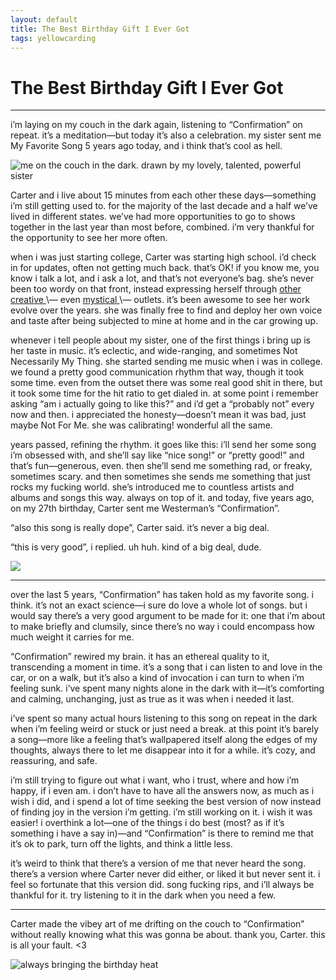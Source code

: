```yaml
---
layout: default
title: The Best Birthday Gift I Ever Got
tags: yellowcarding
---
```


# The Best Birthday Gift I Ever Got

****

i’m laying on my couch in the dark again, listening to “Confirmation” on repeat. it’s a meditation—but today it’s also a celebration. my sister sent me My Favorite Song 5 years ago today, and i think that’s cool as hell.

<img src="../assets/images/yc/20230328/carterart.jpg" alt="me on the couch in the dark. drawn by my lovely, talented, powerful sister" class="yc-img">

Carter and i live about 15 minutes from each other these days—something i’m still getting used to. for the majority of the last decade and a half we’ve lived in different states. we’ve had more opportunities to go to shows together in the last year than most before, combined. i’m very thankful for the opportunity to see her more often. 

when i was just starting college, Carter was starting high school. i’d check in for updates, often not getting much back. that’s OK! if you know me, you know i talk a lot, and i ask a lot, and that’s not everyone’s bag. she’s never been too wordy on that front, instead expressing herself through [other ](http://uyctb.com/)[creative ](https://twitter.com/sweetstench)\— even [mystical ](https://carterameliadavis.bandcamp.com/)\— outlets. it’s been awesome to see her work evolve over the years. she was finally free to find and deploy her own voice and taste after being subjected to mine at home and in the car growing up. 

whenever i tell people about my sister, one of the first things i bring up is her taste in music. it’s eclectic, and wide-ranging, and sometimes Not Necessarily My Thing. she started sending me music when i was in college. we found a pretty good communication rhythm that way, though it took some time. even from the outset there was some real good shit in there, but it took some time for the hit ratio to get dialed in. at some point i remember asking “am i actually going to like this?” and i’d get a “probably not” every now and then. i appreciated the honesty—doesn’t mean it was bad, just maybe Not For Me. she was calibrating! wonderful all the same.

years passed, refining the rhythm. it goes like this: i’ll send her some song i’m obsessed with, and she’ll say like “nice song!” or “pretty good!” and that’s fun—generous, even. then she’ll send me something rad, or freaky, sometimes scary. and then sometimes she sends me something that just rocks my fucking world. she’s introduced me to countless artists and albums and songs this way. always on top of it. and today, five years ago, on my 27th birthday, Carter sent me Westerman’s “Confirmation”.

“also this song is really dope”, Carter said. it’s never a big deal.

“this is very good”, i replied. uh huh. kind of a big deal, dude.

<img src="../assets/images/yc/20230328/fbchat1.jpg" class="yc-img">

* * *

over the last 5 years, “Confirmation” has taken hold as my favorite song. i think. it’s not an exact science—i sure do love a whole lot of songs. but i would say there’s a very good argument to be made for it: one that i’m about to make briefly and clumsily, since there’s no way i could encompass how much weight it carries for me.

“Confirmation” rewired my brain. it has an ethereal quality to it, transcending a moment in time. it’s a song that i can listen to and love in the car, or on a walk, but it’s also a kind of invocation i can turn to when i’m feeling sunk. i’ve spent many nights alone in the dark with it—it’s comforting and calming, unchanging, just as true as it was when i needed it last.

i’ve spent so many actual hours listening to this song on repeat in the dark when i’m feeling weird or stuck or just need a break. at this point it’s barely a song—more like a feeling that’s wallpapered itself along the edges of my thoughts, always there to let me disappear into it for a while. it’s cozy, and reassuring, and safe.

i’m still trying to figure out what i want, who i trust, where and how i’m happy, if i even am. i don’t have to have all the answers now, as much as i wish i did, and i spend a lot of time seeking the best version of now instead of finding joy in the version i’m getting. i’m still working on it. i wish it was easier! i overthink a lot—one of the things i do best (most? as if it’s something i have a say in)—and “Confirmation” is there to remind me that it’s ok to park, turn off the lights, and think a little less. 

it’s weird to think that there’s a version of me that never heard the song. there’s a version where Carter never did either, or liked it but never sent it. i feel so fortunate that this version did. song fucking rips, and i’ll always be thankful for it. try listening to it in the dark when you need a few.

* * *

Carter made the vibey art of me drifting on the couch to “Confirmation” without really knowing what this was gonna be about. thank you, Carter. this is all your fault. <3

<img src="../assets/images/yc/20230328/fbchat2.jpg" alt="always bringing the birthday heat" class="yc-img">